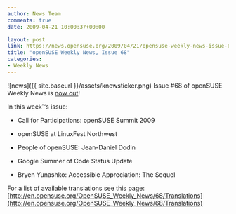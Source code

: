 ```yaml
---
author: News Team
comments: true
date: 2009-04-21 10:00:37+00:00

layout: post
link: https://news.opensuse.org/2009/04/21/opensuse-weekly-news-issue-68/
title: "openSUSE Weekly News, Issue 68"
categories:
- Weekly News
---
```

![news]({{ site.baseurl }}/assets/knewsticker.png) Issue #68 of openSUSE Weekly News is [now out](http://en.opensuse.org/OpenSUSE_Weekly_News/68)!  
  

In this week™s issue:
 

  *  Call for Participations: openSUSE Summit 2009 

  *  openSUSE at LinuxFest Northwest 

  *  People of openSUSE: Jean-Daniel Dodin 

  *  Google Summer of Code Status Update 

  *  Bryen Yunashko: Accessible Appreciation: The Sequel 





For a list of available translations see this page:
[http://en.opensuse.org/OpenSUSE_Weekly_News/68/Translations](http://en.opensuse.org/OpenSUSE_Weekly_News/68/Translations)
		
